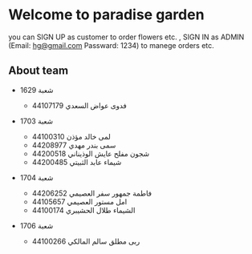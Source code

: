 # Welcome to paradise garden
you can SIGN UP as customer to order flowers etc. , SIGN IN as ADMIN (Email: hg@gmail.com Passward: 1234) to manege orders etc.
## About team
+ شعبة 1629
  - فدوى عواض السعدي 44107179
    
+ شعبة 1703
  - لمى خالد مؤذن 44100310
  - سمى بندر مهدي 44208977
  - شجون مفلح عايش الوذيناني 44200518
  - شيماء عابد الثبيتي 44200485
    
+ شعبة 1704
  - فاطمة جمهور سفر العصيمي 44206252
  - امل مستور العصيمي 44105657
  - الشيماء طلال الحشيبري 44100174
    
+ شعبة 1706
  - ربى مطلق سالم المالكي 44100266
